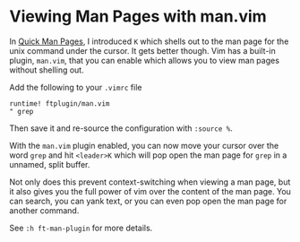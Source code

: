 # Viewing Man Pages with man.vim

In [Quick Man Pages](quick-man-pages.md), I introduced `K` which shells out to the man page for the unix command under the cursor. It gets better though. Vim has a built-in plugin, `man.vim`, that you can enable which allows you to view man pages without shelling out.

Add the following to your `.vimrc` file

```
runtime! ftplugin/man.vim
" grep
```

Then save it and re-source the configuration with `:source %`.

With the `man.vim` plugin enabled, you can now move your cursor over the word `grep` and hit `<leader>K` which will pop open the man page for `grep` in a unnamed, split buffer.

Not only does this prevent context-switching when viewing a man page, but it also gives you the full power of vim over the content of the man page. You can search, you can yank text, or you can even pop open the man page for another command.

See `:h ft-man-plugin` for more details.
